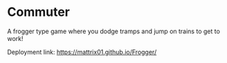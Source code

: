 # Commuter

A frogger type game where you dodge tramps and jump on trains to get to work!

Deployment link: https://mattrix01.github.io/Frogger/
